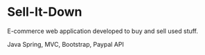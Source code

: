 # Sell-It-Down
E-commerce web application developed to buy and sell used stuff. 

Java Spring, MVC, Bootstrap, Paypal API
